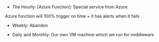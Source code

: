 - The Hourly:
[Azure Function]: Special service from Azure

Azure function will 100% trigger on time + it has alerts when it fails

- Weekly:
Abandon

- Daily and Monthly:
Our own VM machine which we run for middleware

